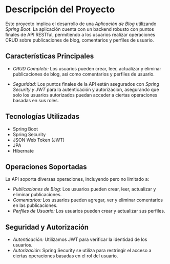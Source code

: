 # Descripción del Proyecto

Este proyecto implica el desarrollo de una *Aplicación de Blog* utilizando *Spring Boot*. La aplicación cuenta con un backend robusto con puntos finales de API RESTful, permitiendo a los usuarios realizar operaciones CRUD sobre publicaciones de blog, comentarios y perfiles de usuario.

## Características Principales

- *CRUD Completo:* Los usuarios pueden crear, leer, actualizar y eliminar publicaciones de blog, así como comentarios y perfiles de usuario.

- *Seguridad:* Los puntos finales de la API están asegurados con *Spring Security y JWT* para la autenticación y autorización, asegurando que solo los usuarios autorizados puedan acceder a ciertas operaciones basadas en sus roles.

## Tecnologías Utilizadas

- Spring Boot
- Spring Security
- JSON Web Token (JWT)
- JPA
- Hibernate

## Operaciones Soportadas

La API soporta diversas operaciones, incluyendo pero no limitado a:

- *Publicaciones de Blog:* Los usuarios pueden crear, leer, actualizar y eliminar publicaciones.
- *Comentarios:* Los usuarios pueden agregar, ver y eliminar comentarios en las publicaciones.
- *Perfiles de Usuario:* Los usuarios pueden crear y actualizar sus perfiles.

## Seguridad y Autorización

- *Autenticación:* Utilizamos JWT para verificar la identidad de los usuarios.
- *Autorización:* Spring Security se utiliza para restringir el acceso a ciertas operaciones basadas en el rol del usuario.
